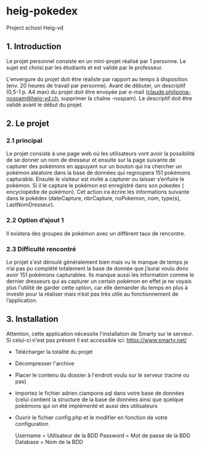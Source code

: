 # heig-pokedex
Project school Heig-vd

## 1. Introduction

Le projet personnel consiste en un mini-projet réalisé par 1 personne. Le sujet est choisi par les étudiants et est validé par le professeur.

L'envergure du projet doit être réaliste par rapport au temps à disposition (env. 20 heures de travail par personne). Avant de débuter, un descriptif (0,5-1 p. A4 max) du projet doit être envoyée par e-mail (claude.philipona-nospam@heig-vd.ch, supprimer la chaîne -nospam). Le descriptif doit être validé avant le début du projet.

## 2. Le projet

### 2.1 principal
Le projet consiste à une page web où les utilisateurs vont avoir la possibilité de se donner un nom de dresseur et ensuite sur la page suivante de capturer des pokémons en appuyant sur un bouton qui ira chercher un pokémon aléatoire dans la base de données qui regroupera 151 pokémons capturable. Ensuite le visiteur est invité a capturer ou laisser s’enfuire le pokémon. Si il le capture le pokémon est enregistré dans son pokedex ( encyclopédie de pokémon). Cet action ira écrire les informations suivante dans le pokédex (dateCapture, nbrCapture, noPokemon, nom, type(s), LastNomDresseur).

### 2.2 Option d’ajout 1 
Il existera des groupes de pokémon avec un différent taux de rencontre.

### 2.3 Difficulté rencontré
Le projet s'est déroulé généralement bien mais vu le manque de temps je n’ai pas pu complété totalement la base de donnée que j’aurai voulu donc avoir 151 pokémons capturables. Ils manque aussi les information comme le dernier dresseurs qui as capturer un certain pokémon en effet je ne voyais plus l'utilité de garder cette option, car elle demander du temps en plus à investir pour la réaliser mais n’est pas très utile au fonctionnement de l’application.


## 3. Installation

Attention, cette application nécessite l'installation de Smarty sur le serveur. Si celui-ci n'est pas présent il est accessible ici: https://www.smarty.net/
- Télécharger la totalité du projet
- Décompresser l'archive
- Placer le contenu du dossier à l'endroit voulu sur le serveur (racine ou pas)
- Importez le fichier adrien.ciampone.sql dans votre base de données (celui contient la structure de la base de données ainsi que quelque pokémons qui on été implémenté et aussi des utilisateurs
- Ouvrir le fichier config.php et le modifier en fonction de votre configuration

  Username = Utilisateur de la BDD
  Password = Mot de passe de la BDD
  Database = Nom de la BDD

